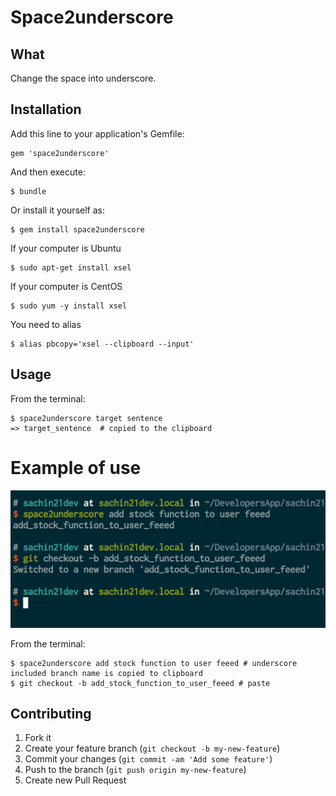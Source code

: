 # Space2underscore
## What
Change the space into underscore.

## Installation

Add this line to your application's Gemfile:

    gem 'space2underscore'

And then execute:

    $ bundle

Or install it yourself as:

    $ gem install space2underscore

If your computer is Ubuntu

    $ sudo apt-get install xsel

If your computer is CentOS

    $ sudo yum -y install xsel

You need to alias

    $ alias pbcopy='xsel --clipboard --input'

## Usage

From the terminal:

    $ space2underscore target sentence
    => target_sentence  # copied to the clipboard

# Example of use

![example of use](https://raw.githubusercontent.com/sachin21/space2underscore/master/img/screenshot.png)

From the terminal:

    $ space2underscore add stock function to user feeed # underscore included branch name is copied to clipboard
    $ git checkout -b add_stock_function_to_user_feeed # paste

## Contributing

1. Fork it
2. Create your feature branch (`git checkout -b my-new-feature`)
3. Commit your changes (`git commit -am 'Add some feature'`)
4. Push to the branch (`git push origin my-new-feature`)
5. Create new Pull Request

